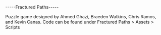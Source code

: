 -----Fractured Paths-----

Puzzle game designed by Ahmed Ghazi, Braeden Watkins, Chris Ramos, and Kevin Canas.
Code can be found under Fractured Paths > Assets > Scripts
